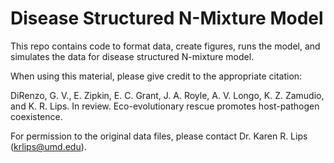 # Disease Structured N-Mixture Model
This repo contains code to format data, create figures, runs the model, and simulates the data for disease structured N-mixture model.

When using this material, please give credit to the appropriate citation:

DiRenzo, G. V., E. Zipkin, E. C. Grant, J. A. Royle, A. V. Longo, K. Z. Zamudio, and K. R. Lips. In review. Eco-evolutionary rescue promotes host-pathogen coexistence.

For permission to the original data files, please contact Dr. Karen R. Lips (krlips@umd.edu).
